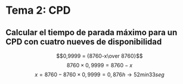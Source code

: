 # Tema 2: CPD
## Calcular el tiempo de parada máximo para un CPD con cuatro nueves de disponibilidad
$$0,9999 = {8760-x\over 8760}$$ $$8760\times 0,9999 = 8760 - x$$
$$x = 8760 - 8760 \times 0,9999 = 0,876h\rightarrow 52min 33seg$$
